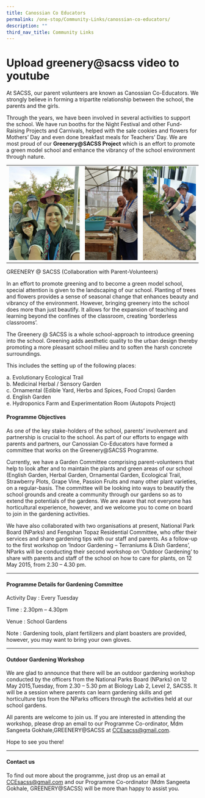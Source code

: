 ```yaml
---
title: Canossian Co Educators
permalink: /one-stop/Community-Links/canossian-co-educators/
description: ""
third_nav_title: Community Links
---
```

# Upload greenery@sacss video to youtube

At SACSS, our parent volunteers are known as Canossian Co-Educators. We strongly believe in forming a tripartite relationship between the school, the parents and the girls. 

Through the years, we have been involved in several activities to support the school. We have run booths for the Night Festival and other Fund-Raising Projects and Carnivals, helped with the sale cookies and flowers for Mothers’ Day and even done breakfast meals for Teachers’ Day. We are most proud of our **Greenery@SACSS Project** which is an effort to promote a green model school and enhance the vibrancy of the school environment through nature.


|   |   |   |
|---|---|---|
| ![](/images/One%20stop/IMG-20160711-WA0002.jpg)  | ![](/images/One%20stop/IMG-20160711-WA0003.jpg)  | ![](/images/One%20stop/IMG-20160711-WA0005.jpg)  |


GREENERY @ SACSS (Collaboration with Parent-Volunteers)

In an effort to promote greening and to become a green model school, special attention is given to the landscaping of our school. Planting of trees and flowers provides a sense of seasonal change that enhances beauty and vibrancy of the environment. However, bringing greenery into the school does more than just beautify. It allows for the expansion of teaching and learning beyond the confines of the classroom, creating ‘borderless classrooms’.

The Greenery @ SACSS is a whole school-approach to introduce greening into the school. Greening adds aesthetic quality to the urban design thereby promoting a more pleasant school milieu and to soften the harsh concrete surroundings.

This includes the setting up of the following places:

a. Evolutionary Ecological Trail  
b. Medicinal Herbal / Sensory Garden  
c. Ornamental (Edible Yard, Herbs and Spices, Food Crops) Garden  
d. English Garden  
e. Hydroponics Farm and Experimentation Room (Autopots Project)


#### Programme Objectives

As one of the key stake-holders of the school, parents’ involvement and partnership is crucial to the school. As part of our efforts to engage with parents and partners, our Canossian Co-Educators have formed a committee that works on the Greenery@SACSS Programme.

Currently, we have a Garden Committee comprising parent-volunteers that help to look after and to maintain the plants and green areas of our school (English Garden, Herbal Garden, Ornamental Garden, Ecological Trail, Strawberry Plots, Grape Vine, Passion Fruits and many other plant varieties, on a regular-basis. The committee will be looking into ways to beautify the school grounds and create a community through our gardens so as to extend the potentials of the gardens. We are aware that not everyone has horticultural experience, however, and we welcome you to come on board to join in the gardening activities.

We have also collaborated with two organisations at present, National Park Board (NParks) and Fengshan Topaz Residential Committee, who offer their services and share gardening tips with our staff and parents. As a follow-up to the first workshop on ‘Indoor Gardening – Terraniums & Dish Gardens’, NParks will be conducting their second workshop on ‘Outdoor Gardening’ to share with parents and staff of the school on how to care for plants, on 12 May 2015, from 2.30 – 4.30 pm.

* * *

#### Programme Details for Gardening Committee

Activity Day : Every Tuesday

Time : 2.30pm – 4.30pm

Venue : School Gardens

Note : Gardening tools, plant fertilizers and plant boasters are provided, however, you may want to bring your own gloves.

* * *

#### Outdoor Gardening Workshop

We are glad to announce that there will be an outdoor gardening workshop conducted by the officers from the National Parks Board (NParks) on 12 May 2015,Tuesday, from 2.30 – 5.30 pm at Biology Lab 2, Level 2, SACSS. It will be a session where parents can learn gardening skills and get horticulture tips from the NParks officers through the activities held at our school gardens.

All parents are welcome to join us. If you are interested in attending the workshop, please drop an email to our Programme Co-ordinator, Mdm Sangeeta Gokhale,GREENERY@SACSS at CCEsacss@gmail.com.

Hope to see you there!

* * *

#### Contact us

To find out more about the programme, just drop us an email at CCEsacss@gmail.com and our Programme Co-ordinator (Mdm Sangeeta Gokhale, GREENERY@SACSS) will be more than happy to assist you.